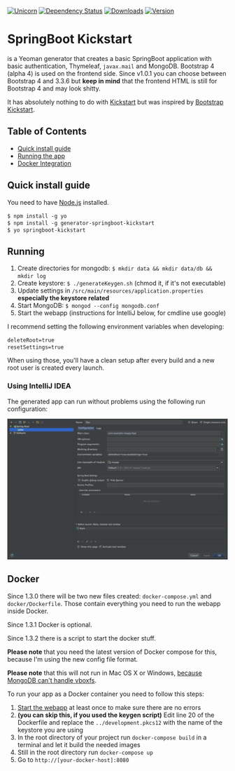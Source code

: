 [![Unicorn](https://img.shields.io/badge/unicorn-approved-ff69b4.svg?style=flat)](https://www.youtube.com/watch?v=qRC4Vk6kisY) [![Dependency Status](https://david-dm.org/lfuelling/generator-springboot-kickstart.svg)](https://david-dm.org/lfuelling/generator-springboot-kickstart) [![Downloads](https://img.shields.io/npm/dm/generator-springboot-kickstart.svg)](https://img.shields.io/) [![Version](https://img.shields.io/npm/v/generator-springboot-kickstart.svg)](https://img.shields.io/)

# SpringBoot Kickstart

is a Yeoman generator that creates a basic SpringBoot application with basic authentication, Thymeleaf, `javax.mail` and MongoDB. Bootstrap 4 (alpha 4) is used on the frontend side. 
Since v1.0.1 you can choose between Bootstrap 4 and 3.3.6 but **keep in mind** that the frontend HTML is still for Bootstrap 4 and may look shitty.

It has absolutely nothing to do with [Kickstart](http://getkickstart.com/) but was inspired by [Bootstrap Kickstart](https://github.com/micromata/bootstrap-kickstart).

## Table of Contents

- [Quick install guide](#quick-install-guide)
- [Running the app](#running)
- [Docker Integration](#docker)

## Quick install guide

You need to have [Node.js](https://nodejs.org) installed.

	$ npm install -g yo
	$ npm install -g generator-springboot-kickstart
	$ yo springboot-kickstart

## Running

1. Create directories for mongodb: `$ mkdir data && mkdir data/db && mkdir log`
2. Create keystore: `$ ./generateKeygen.sh` (chmod it, if it's not executable)
3. Update settings in `/src/main/resources/application.properties` **especially the keystore related**
4. Start MongoDB: `$ mongod --config mongodb.conf`
5. Start the webapp (instructions for IntelliJ below, for cmdline use google)

I recommend setting the following environment variables when developing:

```
deleteRoot=true
resetSettings=true
```

When using those, you'll have a clean setup after every build and a new root user is created every launch.

### Using IntelliJ IDEA

The generated app can run without problems using the following run configuration:

![runconf](runconf.png)

## Docker

Since 1.3.0 there will be two new files created: `docker-compose.yml` and `docker/Dockerfile`. Those contain everything you need to run the webapp inside Docker.

Since 1.3.1 Docker is optional.

Since 1.3.2 there is a script to start the docker stuff.

**Please note** that you need the latest version of Docker compose for this, because I'm using the new config file format.

**Please note** that this will not run in Mac OS X or Windows, [because MongoDB can't handle vboxfs](https://github.com/docker-library/mongo/issues/30).

To run your app as a Docker container you need to follow this steps:

1. [Start the webapp](#running) at least once to make sure there are no errors
2. **(you can skip this, if you used the keygen script)** Edit line 20 of the Dockerfile and replace the `../development.pkcs12` with the name of the keystore you are using
3. In the root directory of your project run `docker-compose build` in a terminal and let it build the needed images
4. Still in the root directory run `docker-compose up`
5. Go to `http://[your-docker-host]:8080`
